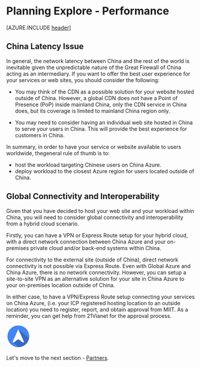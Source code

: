 <properties
	pageTitle="Global Customer Playbook planning-explore-performance "
	description="Global Customer Playbook planning-explore-performance"
	services="global-customer-playbook"
	documentationCenter=""
	authors="jtong"
	manager="edwinc"
	editor=""
	tags="global-customer-playbook"/>

<tags
	ms.service="migration-lifecycle-planning"
	ms.workload=""
	ms.tgt_pltfrm=""
	ms.devlang="na"
	ms.topic="article"
	ms.date="11/21/2016"
	wacn.date="11/21/2016"
	wacn.lang=”en”
	ms.author="jtong"/>


# Planning Explore - Performance

[AZURE.INCLUDE [header](../planning-explore.md)]


## China Latency Issue

In general, the network latency between China and the rest of the world is inevitable given the unpredictable nature of the Great Firewall of China acting as an intermediary. If you want to offer the best user experience for your services or web sites, you should consider the following:
 
- You may think of the CDN as a possible solution for your website hosted outside of China. However, a global CDN does not have a Point of Presence (PoP) inside mainland China, only the CDN service in China does, but its coverage is limited to mainland China region only.
 
- You may need to consider having an individual web site hosted in China to serve your users in China. This will provide the best experience for customers in China.
 
In summary, in order to have your service or website available to users worldwide, thegeneral rule of thumb is to:

- host the workload targeting Chinese users on China Azure.
- deploy workload to the closest Azure region for users located outside of China.

## Global Connectivity and Interoperability

Given that you have decided to host your web site and your workload within China, you will need to consider global connectivity and interoperability from a hybrid cloud scenario.

Firstly, you can have a VPN or Express Route setup for your hybrid cloud, with a direct network connection between China Azure and your on-premises private cloud and/or back-end systems within China.

For connectivity to the external site (outside of China), direct network connectivity is not possible via Express Route. Even with Global Azure and China Azure, there is no network connectivity. However, you can setup a site-to-site VPN as an alternative solution for your site in China Azure to your on-premises location outside of China.

In either case, to have a VPN/Express Route setup connecting your services on China Azure, (i.e. your ICP registered hosting location to an outside location) you need to register, report, and obtain approval from MIIT. As a reminder, you can get help from 21Vianet for the approval process.


![navigation](/solutions/global-customer/media/navigation.png)

Let's move to the next section - [Partners](/solutions/global-customer/planning/explore/partners/).
